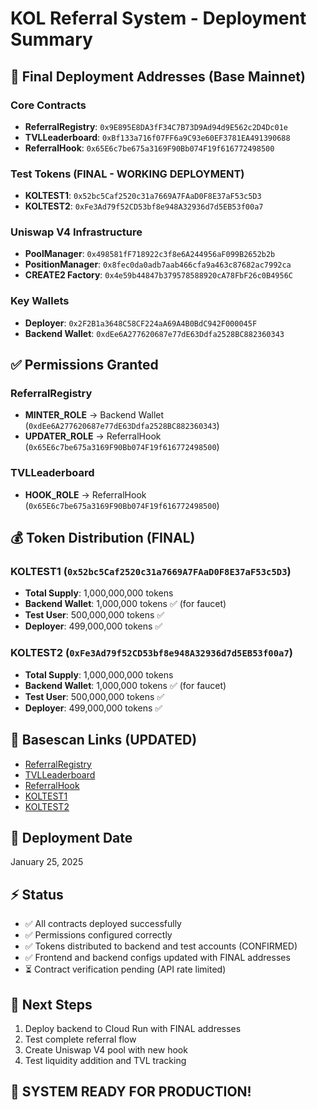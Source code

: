 # KOL Referral System - Deployment Summary

## 🚀 Final Deployment Addresses (Base Mainnet)

### Core Contracts
- **ReferralRegistry**: `0x9E895E8DA3fF34C7B73D9Ad94d9E562c2D4Dc01e`
- **TVLLeaderboard**: `0xBf133a716f07FF6a9C93e60EF3781EA491390688`
- **ReferralHook**: `0x65E6c7be675a3169F90Bb074F19f616772498500`

### Test Tokens (FINAL - WORKING DEPLOYMENT)
- **KOLTEST1**: `0x52bc5Caf2520c31a7669A7FAaD0F8E37aF53c5D3`
- **KOLTEST2**: `0xFe3Ad79f52CD53bf8e948A32936d7d5EB53f00a7`

### Uniswap V4 Infrastructure
- **PoolManager**: `0x498581fF718922c3f8e6A244956aF099B2652b2b`
- **PositionManager**: `0x8fec0da0adb7aab466cfa9a463c87682ac7992ca`
- **CREATE2 Factory**: `0x4e59b44847b379578588920cA78FbF26c0B4956C`

### Key Wallets
- **Deployer**: `0x2F2B1a3648C58CF224aA69A4B0BdC942F000045F`
- **Backend Wallet**: `0xdEe6A277620687e77dE63Ddfa2528BC882360343`

## ✅ Permissions Granted

### ReferralRegistry
- **MINTER_ROLE** → Backend Wallet (`0xdEe6A277620687e77dE63Ddfa2528BC882360343`)
- **UPDATER_ROLE** → ReferralHook (`0x65E6c7be675a3169F90Bb074F19f616772498500`)

### TVLLeaderboard
- **HOOK_ROLE** → ReferralHook (`0x65E6c7be675a3169F90Bb074F19f616772498500`)

## 💰 Token Distribution (FINAL)

### KOLTEST1 (`0x52bc5Caf2520c31a7669A7FAaD0F8E37aF53c5D3`)
- **Total Supply**: 1,000,000,000 tokens
- **Backend Wallet**: 1,000,000 tokens ✅ (for faucet)
- **Test User**: 500,000,000 tokens ✅
- **Deployer**: 499,000,000 tokens ✅

### KOLTEST2 (`0xFe3Ad79f52CD53bf8e948A32936d7d5EB53f00a7`)
- **Total Supply**: 1,000,000,000 tokens  
- **Backend Wallet**: 1,000,000 tokens ✅ (for faucet)
- **Test User**: 500,000,000 tokens ✅
- **Deployer**: 499,000,000 tokens ✅

## 🔗 Basescan Links (UPDATED)
- [ReferralRegistry](https://basescan.org/address/0x9E895E8DA3fF34C7B73D9Ad94d9E562c2D4Dc01e)
- [TVLLeaderboard](https://basescan.org/address/0xBf133a716f07FF6a9C93e60EF3781EA491390688)
- [ReferralHook](https://basescan.org/address/0x65E6c7be675a3169F90Bb074F19f616772498500)
- [KOLTEST1](https://basescan.org/address/0x52bc5Caf2520c31a7669A7FAaD0F8E37aF53c5D3)
- [KOLTEST2](https://basescan.org/address/0xFe3Ad79f52CD53bf8e948A32936d7d5EB53f00a7)

## 📅 Deployment Date
January 25, 2025

## ⚡ Status
- ✅ All contracts deployed successfully
- ✅ Permissions configured correctly  
- ✅ Tokens distributed to backend and test accounts (CONFIRMED)
- ✅ Frontend and backend configs updated with FINAL addresses
- ⏳ Contract verification pending (API rate limited)

## 🚀 Next Steps
1. Deploy backend to Cloud Run with FINAL addresses
2. Test complete referral flow
3. Create Uniswap V4 pool with new hook
4. Test liquidity addition and TVL tracking

## 🎯 SYSTEM READY FOR PRODUCTION! 
